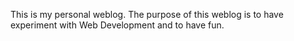 This is my personal weblog. The purpose of this weblog is to have experiment with Web Development and to have fun.
